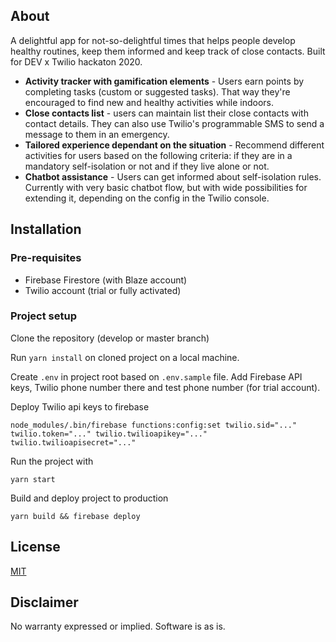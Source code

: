 ## About

A delightful app for not-so-delightful times that helps people develop healthy routines, keep them informed and keep track of close contacts. Built for DEV x Twilio hackaton 2020.

-   **Activity tracker with gamification elements** - Users earn points by completing tasks (custom or suggested tasks). That way they're encouraged to find new and healthy activities while indoors.
-   **Close contacts list** - users can maintain list their close contacts with contact details. They can also use Twilio's programmable SMS to send a message to them in an emergency.
-   **Tailored experience dependant on the situation** - Recommend different activities for users based on the following criteria: if they are in a mandatory self-isolation or not and if they live alone or not.
-   **Chatbot assistance** - Users can get informed about self-isolation rules. Currently with very basic chatbot flow, but with wide possibilities for extending it, depending on the config in the Twilio console.

## Installation

### Pre-requisites

-   Firebase Firestore (with Blaze account)
-   Twilio account (trial or fully activated)

### Project setup

Clone the repository (develop or master branch)

Run `yarn install` on cloned project on a local machine.

Create `.env` in project root based on `.env.sample` file. Add Firebase API keys, Twilio phone number there and test phone number (for trial account).

Deploy Twilio api keys to firebase

```
node_modules/.bin/firebase functions:config:set twilio.sid="..." twilio.token="..." twilio.twilioapikey="..." twilio.twilioapisecret="..."
```

Run the project with

```
yarn start
```

Build and deploy project to production

```
yarn build && firebase deploy
```

## License

[MIT](http://www.opensource.org/licenses/mit-license.html)

## Disclaimer

No warranty expressed or implied. Software is as is.
